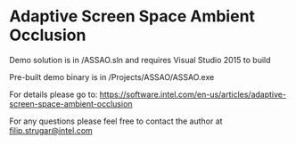 # Adaptive Screen Space Ambient Occlusion

Demo solution is in /ASSAO.sln and requires Visual Studio 2015 to build

Pre-built demo binary is in /Projects/ASSAO/ASSAO.exe

For details please go to: https://software.intel.com/en-us/articles/adaptive-screen-space-ambient-occlusion

For any questions please feel free to contact the author at filip.strugar@intel.com